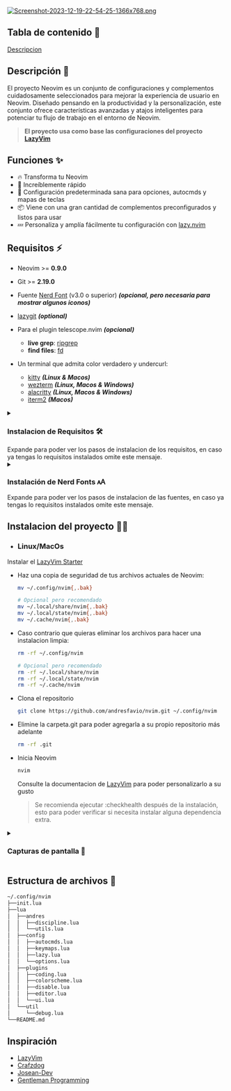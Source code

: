 [![Screenshot-2023-12-19-22-54-25-1366x768.png](https://i.postimg.cc/zBwMk6sQ/Screenshot-2023-12-19-22-54-25-1366x768.png)](https://postimg.cc/xJCtfxTG)

## Tabla de contenido :page_facing_up:

[Descripcion](#descripci%C3%B3n-)

## Descripción 🚀 

El proyecto Neovim es un conjunto de configuraciones y complementos cuidadosamente seleccionados para mejorar la experiencia de usuario en Neovim. Diseñado pensando en la productividad y la personalización, este conjunto ofrece características avanzadas y atajos inteligentes para potenciar tu flujo de trabajo en el entorno de Neovim.

> **El proyecto usa como base las configuraciones del proyecto [LazyVim](https://github.com/LazyVim/LazyVim)** 

## Funciones ✨ 

- 🔥 Transforma tu Neovim 
- 🚀 Increíblemente rápido 
- 🧹 Configuración predeterminada sana para opciones, autocmds y mapas de teclas 
- 📦 Viene con una gran cantidad de complementos preconfigurados y listos para usar
- 💤 Personaliza y amplía fácilmente tu configuración con [lazy.nvim](https://github.com/folke/lazy.nvim) 

## Requisitos ⚡️ 

* Neovim \>= **0.9.0** 
* Git >= **2.19.0** 
* Fuente [Nerd Font](https://www.nerdfonts.com/) (v3.0 o superior) ***(opcional, pero necesaria para mostrar algunos iconos)***
* [lazygit](https://github.com/jesseduffield/lazygit) ***(optional)***
* Para el plugin telescope.nvim ***(opcional)***
  - **live grep**: [ripgrep](https://github.com/BurntSushi/ripgrep)
  - **find files**: [fd](https://github.com/sharkdp/fd)

* Un terminal que admita color verdadero y undercurl:
  * [kitty](https://github.com/kovidgoyal/kitty) ***(Linux & Macos)***
  * [wezterm](https://github.com/wez/wezterm) ***(Linux, Macos & Windows)***
  * [alacritty](https://github.com/alacritty/alacritty) ***(Linux, Macos & Windows)***
  * [iterm2](https://iterm2.com/) ***(Macos)***
<details>
 <summary> <h3 id="InstalacionRequisitos">Instalacion de Requisitos 🛠️ </h3></summary>
Aqui tienes los comandos de instalación para Linux/MacOs.
Se recomienda hacer una previa actulizacion antes de la instalacion, puedes hacer la actualizacion segun tu sistema operativo


* ### Ubuntu/Debian:
    ```bash
    sudo apt-get update
    sudo apt-get install neovim
    sudo apt-get install git
    sudo apt-get install lazygit 
    sudo apt-get install ripgrep 
    sudo apt-get install fd-find 
    sudo apt-get install fzf
    ```
* ### Fedora:
    ```bash
    sudo dnf install neovim
    sudo dng install git
    sudo dnf install lazygit 
    sudo dnf install ripgrep 
    sudo dnf install fd-find 
    sudo dnf install fzf
    ```
* ### Arch Linux:
    ```bash
    sudo pacman -S neovim
    sudo pacman -S git
    sudo pacman -S lazygit 
    sudo pacman -S ripgrep 
    sudo pacman -S fd 
    sudo pacman -S fzf
    ```

    sino tambien puede usar yay.
* ### Yay
    ```bash
    yay -S neovim
    yay -S git
    yay -S lazygit
    yay -S ripgrep
    yay -S fd
    yay -S fzf
    ```

    en caso de que no tengas yay instalado sigue los siguientes pasos:

1. Copia el repositorio:
    ```bash
    cd
    git clone https://aur.archlinux.org/yay.git
    ```
2. Entra en la carpeta de yay:
    ```bash
    cd yay
    ```
3. Instala yay:
    ```bash
    makepkg -si
    ```
4. Ahora si Instala los requerimientos con el comando:
    ```bash
    yay -S (Nombre Del programa o dependencia que necesitas)
    ```
* ### openSUSE:
    ```bash
    sudo zypper install neovim
    sudo zypper install git
    sudo zypper install lazygit 
    sudo zypper install ripgrep
    sudo zypper install fd
    sudo zypper install fzf
    ```
* ### macOS (usando Homebrew):
    ```bash
    brew install neovim
    brew install git
    brew install lazygit 
    brew install ripgrep 
    brew install fd
    brew installfzf
    ```
    Si aún no tienes Homebrew instalado, puedes instalarlo con:
1. Instala Homebrew
    ```bash
    /bin/bash -c "$(curl -fsSL https://raw.githubusercontent.com/Homebrew/install/HEAD/install.sh)"
    ```
2. Luego, puedes instalar los requerimientos o dependencias:
    ```bash
    brew install (nombre del programa o dependencia que deseas instalar)
    ```
    </details>
    Expande para poder ver los pasos de instalacion de los requisitos, en caso ya tengas lo requisitos instalados omite este mensaje.
<details>
 <summary> <h3>Instalación de Nerd Fonts 🗚</h3></summary>

Aqui tienes los comando necesarios para instalar las fuentes de [Nerd Font](https://www.nerdfonts.com/) , si quieres ver las fuentes que puedes instalar de manera personalizadas entra a la pagina de [Nerd Font](https://www.nerdfonts.com/) y escoge la fuente que deseas.
La fuente que se esta usando en los ejemplos es la fuente de [Iosevka Nerd Font](https://www.nerdfonts.com/).
1. Clona el repositorio de Nerd Fonts desde GitHub: 
    ```bash
    git clone --depth 1 https://github.com/ryanoasis/nerd-fonts.git
    ```
2. Cambia al directorio del repositorio:
    ```bash
    cd nerd-fonts
    ```
3. Ejecuta el script de instalación:
    ```bash
    ./install.sh
    ```
    </details>
    Expande para poder ver los pasos de instalacion de las fuentes, en caso ya tengas lo requisitos instalados omite este mensaje.

## Instalacion del proyecto 👨‍💻

* ### Linux/MacOs

Instalar el [LazyVim Starter](https://github.com/LazyVim/starter)

* Haz una copia de seguridad de tus archivos actuales de Neovim:

  ```bash
  mv ~/.config/nvim{,.bak}
  
  # Opcional pero recomendado
  mv ~/.local/share/nvim{,.bak}
  mv ~/.local/state/nvim{,.bak}
  mv ~/.cache/nvim{,.bak}
  ```

* Caso contrario que quieras eliminar los archivos para hacer una instalacion limpia:

  ```bash
  rm -rf ~/.config/nvim
  
  # Opcional pero recomendado
  rm -rf ~/.local/share/nvim
  rm -rf ~/.local/state/nvim
  rm -rf ~/.cache/nvim
  ```

* Clona el repositorio

  ```bash
  git clone https://github.com/andresfavio/nvim.git ~/.config/nvim
  ```

* Elimine la carpeta.git para poder agregarla a su propio repositorio más adelante

  ```bash
  rm -rf .git
  ```

* Inicia Neovim

  ```bash
  nvim
  ```

  Consulte la documentacion de [LazyVim](https://github.com/LazyVim/LazyVim) para poder personalizarlo a su gusto

  > Se recomienda ejecutar :checkhealth después de la instalación, esto para poder verificar si necesita instalar alguna dependencia extra.

<details>
 <summary> <h3>Capturas de pantalla 📸 </h3></summary>
    <p float="center">
<img alt="Onedark - dark" src="https://i.postimg.cc/0y6VSLzL/Screenshot-2023-12-20-13-59-19-1366x768.png">
<p float="left">
<img width="412" alt="Onedark - dark" src="https://i.postimg.cc/cHQ1XxJ2/Screenshot-2023-12-20-13-59-51-1366x768.png">
<img width="412" alt="Onedark - darker" src="https://i.postimg.cc/SQgbq2HV/Screenshot-2023-12-20-14-00-59-1366x768.png">
</div></p>
<p float="left">
<img width="412" alt="Onedark - cool" src="https://i.postimg.cc/9QWxfJT7/Screenshot-2023-12-20-14-01-47-1366x768.png">
<img width="412" alt="Onedark - deep" src="https://i.postimg.cc/hvmSfKkp/Screenshot-2023-12-20-14-17-40-1366x768.png">
</div></p>
<p float="left">
<img width="412" alt="Onedark - warm" src="https://i.postimg.cc/6pWXNVpH/Screenshot-2023-12-20-14-02-05-1366x768.png">
<img width="412" alt="Onedark - warmer" src="https://i.postimg.cc/8PkKpZLr/Screenshot-2023-12-20-14-02-17-1366x768.png">
</div></p>
<p float="left">
<img width="412" alt="Onedark - warm" src="https://i.postimg.cc/kXDQYzxw/Screenshot-2023-12-20-14-03-52-1366x768.png">
<img width="412" alt="Onedark - warmer" src="https://i.postimg.cc/MG0VjSSZ/Screenshot-2023-12-20-14-05-44-1366x768.png">
</div></p>
</details>

## Estructura de archivos 📂 

```bash
~/.config/nvim
├──init.lua
├──lua
│  ├──andres
│  │  ├──discipline.lua
│  │  └──utils.lua
│  ├──config
│  │  ├──autocmds.lua
│  │  ├──keymaps.lua
│  │  ├──lazy.lua
│  │  └──options.lua
│  ├──plugins
│  │  ├──coding.lua
│  │  ├──colorscheme.lua
│  │  ├──disable.lua
│  │  ├──editor.lua
│  │  └──ui.lua
│  └──util
│     └──debug.lua
└──README.md
```

## Inspiración

* [LazyVim](https://www.lazyvim.org/)
* [Crafzdog](https://www.youtube.com/watch?v=fFHlfbKVi30&pp=ygUJZGV2YXNsaWZl)
* [Josean-Dev](https://github.com/josean-dev/dev-environment-files)
* [Gentleman Programming](https://www.youtube.com/@GentlemanProgramming)
